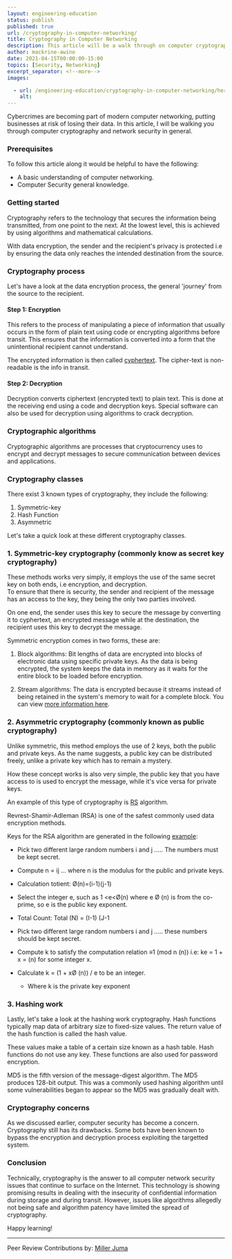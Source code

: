 ```yaml
---
layout: engineering-education
status: publish
published: true
url: /cryptography-in-computer-networking/
title: Cryptography in Computer Networking
description: This article will be a walk through on computer cryptography and network security in general.  
author: mackrine-awino
date: 2021-04-15T00:00:00-15:00
topics: [Security, Networking]
excerpt_separator: <!--more-->
images:

  - url: /engineering-education/cryptography-in-computer-networking/hero.jpg
    alt: 
---
```

Cybercrimes are becoming part of modern computer networking, putting businesses at risk of losing their data. In this article, I will be walking you through computer cryptography and network security in general.  
<!--more-->
### Prerequisites
To follow this article along it would be helpful to have the following:
- A basic understanding of computer networking.
- Computer Security general knowledge.

### Getting started
Cryptography refers to the technology that secures the information being transmitted, from one point to the next. At the lowest level, this is achieved by using algorithms and mathematical calculations.    

With data encryption, the sender and the recipient's privacy is protected i.e by ensuring the data only reaches the intended destination from the source.

### Cryptography process
Let's have a look at the data encryption process, the general 'journey' from the source to the recipient.  
 
#### Step 1: Encryption
This refers to the process of manipulating a piece of information that usually occurs in the form of plain text using code or encrypting algorithms before transit. This ensures that the information is converted into a form that the unintentional recipient cannot understand.  

The encrypted information is then called [cyphertext](https://whatis.techtarget.com/definition/ciphertext#:~:text=Ciphertext%20is%20encrypted%20text%20transformed,the%20ciphertext%20back%20into%20plaintext.). The cipher-text is non-readable is the info in transit.  

#### Step 2: Decryption
Decryption converts ciphertext (encrypted text) to plain text. This is done at the receiving end using a code and decryption keys. Special software can also be used for decryption using algorithms to crack decryption.  

### Cryptographic algorithms
Cryptographic algorithms are processes that cryptocurrency uses to encrypt and decrypt messages to secure communication between devices and applications.

### Cryptography classes
There exist 3 known types of cryptography, they include the following:  
1. Symmetric-key 
2. Hash Function
3. Asymmetric

Let's take a quick look at these different cryptography classes.

### 1. Symmetric-key cryptography (commonly know as secret key cryptography)
These methods works very simply, it employs the use of the same secret key on both ends, i.e encryption, and decryption.  
To ensure that there is security, the sender and recipient of the message has an access to the key, they being the only two parties involved.  

On one end, the sender uses this key to secure the message by converting it to cyphertext, an encrypted message while at the destination, the recipient uses this key to decrypt the message.  

Symmetric encryption comes in two forms, these are:

1. Block algorithms:
Bit lengths of data are encrypted into blocks of electronic data using specific private keys. As the data is being encrypted, the system keeps the data in memory as it waits for the entire block to be loaded before encryption.

2. Stream algorithms:
The data is encrypted because it streams instead of being retained in the system's memory to wait for a complete block. You can view [more information here](https://www.sciencedirect.com/topics/mathematics/stream-cipher).  

### 2. Asymmetric cryptography (commonly known as public cryptography)
Unlike symmetric, this method employs the use of 2 keys, both the public and private keys. As the name suggests, a public key can be distributed freely, unlike a private key which has to remain a mystery.  

How these concept works is also very simple, the public key that you have access to is used to encrypt the message, while it's vice versa for private keys.

An example of this type of cryptography is [RS](https://www.tutorialspoint.com/cryptography_with_python/cryptography_with_python_understanding_rsa_algorithm.htm) algorithm.  

Revrest-Shamir-Adleman (RSA) is one of the safest commonly used data encryption methods.  

Keys for the RSA algorithm are generated in the following [example](https://www.geeksforgeeks.org/how-to-solve-rsa-algorithm-problems/):

- Pick two different large random numbers i and j ..... The numbers must be kept secret.

- Compute n = ij ... where n is the modulus for the public and private keys.

- Calculation totient: Ø(n)=(i-1)(j-1)

- Select the integer e, such as 1 <e<Ø(n) where e Ø (n) is from the co-prime, so e is the public key exponent.

- Total Count: Total (N) = (I-1) (J-1
          
- Pick two different large random numbers i and j ..... these numbers should be kept secret.

- Compute k to satisfy the computation relation ≡1 (mod n (n)) i.e: ke = 1 + x = (n) for some integer x.

- Calculate k = (1 + xØ (n)) / e to be an integer.
    - Where k is the private key exponent
          
### 3. Hashing work
Lastly, let's take a look at the hashing work cryptography. Hash functions typically map data of arbitrary size to fixed-size values. The return value of the hash function is called the hash value. 

These values make a table of a certain size known as a hash table. Hash functions do not use any key. These functions are also used for password encryption.  
 
MD5 is the fifth version of the message-digest algorithm. The MD5 produces 128-bit output. This was a commonly used hashing algorithm until some vulnerabilities began to appear so the MD5 was gradually dealt with.

### Cryptography concerns
As we discussed earlier, computer security has become a concern. Cryptography still has its drawbacks. Some bots have been known to bypass the encryption and decryption process exploiting the targetted system.

### Conclusion
Technically, cryptography is the answer to all computer network security issues that continue to surface on the Internet. This technology is showing promising results in dealing with the insecurity of confidential information during storage and during transit. However, issues like algorithms allegedly not being safe and algorithm patency have limited the spread of cryptography.

Happy learning!

---
Peer Review Contributions by: [Miller Juma](/authors/miller-juma/)


